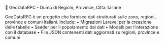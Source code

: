 📌 GeoDataRPC - Dump di Regioni, Province, Citta italiane

GeoDataRPC è un progetto che fornisce dati strutturati sulle zone, regioni, province e comuni italiani. Include:
	•	Migrazioni Laravel per la creazione delle tabelle
	•	Seeder per il popolamento dei dati
	•	Modelli per l’interazione con il database
	•	File JSON contenenti dati aggiornati su regioni, province e comuni